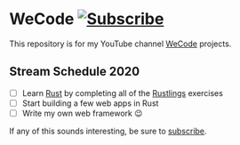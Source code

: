 # WeCode [![Subscribe](https://img.shields.io/badge/-Subscribe-%20%23c4302b)](https://alemayhu.com/subscribe)

This repository is for my YouTube channel [WeCode][wc] projects.

## Stream Schedule 2020

- [ ] Learn [Rust][r] by completing all of the [Rustlings][rs] exercises
- [ ] Start building a few web apps in Rust
- [ ] Write my own web framework :wink:

If any of this sounds interesting, be sure to [subscribe][s].

[wc]: https://www.youtube.com/channel/UCumJa0eRO9_xtEsoAt3UCkQ
[rs]: https://github.com/rust-lang/rustlings
[r]: https://www.rust-lang.org/
[s]: http://alemayhu.com/subscribe
